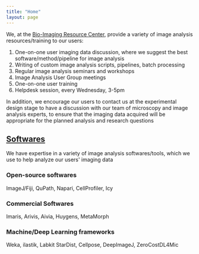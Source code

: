 ```yaml
---
title: "Home"
layout: page
---
```


We, at the [Bio-Imaging Resource Center](https://www.rockefeller.edu/bioimaging/), provide a variety of image analysis resources/training to our users:
1. One-on-one user imaging data discussion, where we suggest the best software/method/pipeline for image analysis
2. Writing of custom image analysis scripts, pipelines, batch processing
3. Regular image analysis seminars and workshops
4. Image Analysis User Group meetings
5. One-on-one user training
6. Helpdesk session, every Wednesday, 3-5pm

In addition, we encourage our users to contact us at the experimental design stage to have a discussion with our team of microscopy and image analysis experts, to ensure that the imaging data acquired will be appropriate for the planned analysis and research questions


## <ins>Softwares</ins>
We have expertise in a variety of image analysis softwares/tools, which we use to help analyze our users' imaging data 
### Open-source softwares
ImageJ/Fiji, QuPath, Napari, CellProfiler, Icy

### Commercial Softwares
Imaris, Arivis, Aivia, Huygens, MetaMorph

### Machine/Deep Learning frameworks
Weka, ilastik, Labkit
StarDist, Cellpose, DeepImageJ, ZeroCostDL4Mic






<!---
---
layout: default
title: "Home"
---

{% if site.show_excerpts %}
  {% include home.html %}
{% else %}
  {% include archive.html title="Posts" %}
{% endif %}
--->
